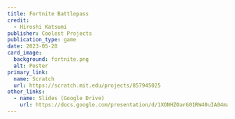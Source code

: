```yaml
---
title: Fortnite Battlepass
credit:
  - Hiroshi Katsumi
publisher: Coolest Projects
publication_type: game
date: 2023-05-28
card_image:
  background: fortnite.png
  alt: Poster
primary_link:
  name: Scratch
  url: https://scratch.mit.edu/projects/857945025
other_links:
  - name: Slides (Google Drive)
    url: https://docs.google.com/presentation/d/1XONHZOarG01RW40uIA04maX4xaBljyYlR9HEE0m5Qbs/edit?usp=sharing
---
```

